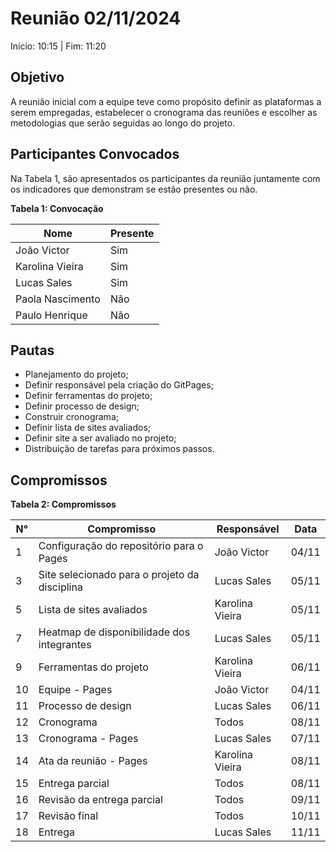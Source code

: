 # Reunião 02/11/2024

Início: 10:15 | Fim: 11:20

## Objetivo

A reunião inicial com a equipe teve como propósito definir as plataformas a serem empregadas, estabelecer o cronograma das reuniões e escolher as metodologias que serão seguidas ao longo do projeto.

## Participantes Convocados
Na Tabela 1, são apresentados os participantes da reunião juntamente com os indicadores que demonstram se estão presentes ou não.

**Tabela 1: Convocação**

| Nome             | Presente |
|------------------|----------|
| João Victor      | Sim      |
| Karolina Vieira  | Sim      |
| Lucas Sales      | Sim      |
| Paola Nascimento | Não      |
| Paulo Henrique   | Não      |

## Pautas

- Planejamento do projeto;
- Definir responsável pela criação do GitPages;
- Definir ferramentas do projeto;
- Definir processo de design;
- Construir cronograma;
- Definir lista de sites avaliados;
- Definir site a ser avaliado no projeto;
- Distribuição de tarefas para próximos passos.

## Compromissos

**Tabela 2: Compromissos**

| N°  | Compromisso                                    | Responsável     | Data    |
|-----|------------------------------------------------|-----------------|---------|
| 1   | Configuração do repositório para o Pages       | João Victor     | 04/11   |
| 3   | Site selecionado para o projeto da disciplina  | Lucas Sales     | 05/11   |
| 5   | Lista de sites avaliados                       | Karolina Vieira | 05/11   |
| 7   | Heatmap de disponibilidade dos integrantes     | Lucas Sales     | 05/11   |
| 9   | Ferramentas do projeto                         | Karolina Vieira | 06/11   |
| 10  | Equipe - Pages                                 | João Victor     | 04/11   |
| 11  | Processo de design                             | Lucas Sales     | 06/11   |
| 12  | Cronograma                                     | Todos           | 08/11   |
| 13  | Cronograma - Pages                             | Lucas Sales     | 07/11   |
| 14  | Ata da reunião - Pages                         | Karolina Vieira | 08/11   |
| 15  | Entrega parcial                                | Todos           | 08/11   |
| 16  | Revisão da entrega parcial                     | Todos           | 09/11   |
| 17  | Revisão final                                  | Todos           | 10/11   |
| 18  | Entrega                                        | Lucas Sales     | 11/11   |

